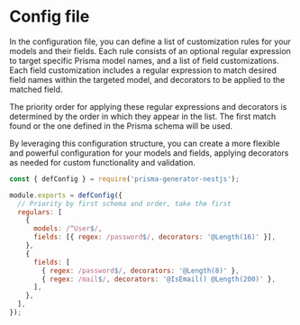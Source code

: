 # Config file

In the configuration file, you can define a list of customization rules for your models and their fields.
Each rule consists of an optional regular expression to target specific Prisma model names, and a list of field customizations.
Each field customization includes a regular expression to match desired field names within the targeted model, and decorators to be applied to the matched field.

The priority order for applying these regular expressions and decorators is determined by the order in which they appear in the list.
The first match found or the one defined in the Prisma schema will be used.

By leveraging this configuration structure, you can create a more flexible and powerful configuration for your models and fields,
applying decorators as needed for custom functionality and validation.

```javascript
const { defConfig } = require('prisma-generator-nestjs');

module.exports = defConfig({
  // Priority by first schema and order, take the first
  regulars: [
    {
      models: /^User$/,
      fields: [{ regex: /password$/, decorators: '@Length(16)' }],
    },
    {
      fields: [
        { regex: /password$/, decorators: '@Length(8)' },
        { regex: /mail$/, decorators: '@IsEmail() @Length(200)' },
      ],
    },
  ],
});
```
